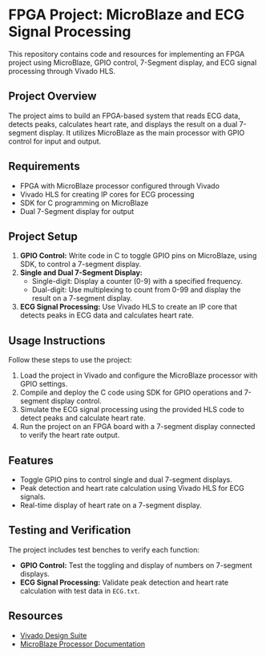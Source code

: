 <!DOCTYPE html>
<html>

<body>

<h1>FPGA Project: MicroBlaze and ECG Signal Processing</h1>

<p>This repository contains code and resources for implementing an FPGA project using MicroBlaze, GPIO control, 7-Segment display, and ECG signal processing through Vivado HLS.</p>

<h2>Project Overview</h2>
<p>The project aims to build an FPGA-based system that reads ECG data, detects peaks, calculates heart rate, and displays the result on a dual 7-segment display. It utilizes MicroBlaze as the main processor with GPIO control for input and output.</p>

<h2>Requirements</h2>
<ul>
    <li>FPGA with MicroBlaze processor configured through Vivado</li>
    <li>Vivado HLS for creating IP cores for ECG processing</li>
    <li>SDK for C programming on MicroBlaze</li>
    <li>Dual 7-Segment display for output</li>
</ul>

<h2>Project Setup</h2>
<ol>
    <li><strong>GPIO Control:</strong> Write code in C to toggle GPIO pins on MicroBlaze, using SDK, to control a 7-segment display.</li>
    <li><strong>Single and Dual 7-Segment Display:</strong>
        <ul>
            <li>Single-digit: Display a counter (0-9) with a specified frequency.</li>
            <li>Dual-digit: Use multiplexing to count from 0-99 and display the result on a 7-segment display.</li>
        </ul>
    </li>
    <li><strong>ECG Signal Processing:</strong> Use Vivado HLS to create an IP core that detects peaks in ECG data and calculates heart rate.</li>
</ol>

<h2>Usage Instructions</h2>
<p>Follow these steps to use the project:</p>
<ol>
    <li>Load the project in Vivado and configure the MicroBlaze processor with GPIO settings.</li>
    <li>Compile and deploy the C code using SDK for GPIO operations and 7-segment display control.</li>
    <li>Simulate the ECG signal processing using the provided HLS code to detect peaks and calculate heart rate.</li>
    <li>Run the project on an FPGA board with a 7-segment display connected to verify the heart rate output.</li>
</ol>

<h2>Features</h2>
<ul>
    <li>Toggle GPIO pins to control single and dual 7-segment displays.</li>
    <li>Peak detection and heart rate calculation using Vivado HLS for ECG signals.</li>
    <li>Real-time display of heart rate on a 7-segment display.</li>
</ul>

<h2>Testing and Verification</h2>
<p>The project includes test benches to verify each function:</p>
<ul>
    <li><strong>GPIO Control:</strong> Test the toggling and display of numbers on 7-segment displays.</li>
    <li><strong>ECG Signal Processing:</strong> Validate peak detection and heart rate calculation with test data in <code>ECG.txt</code>.</li>
</ul>

<h2>Resources</h2>
<ul>
    <li><a href="https://www.xilinx.com/products/design-tools/vivado.html">Vivado Design Suite</a></li>
    <li><a href="https://www.xilinx.com/support/documentation/application_notes/xapp502.pdf">MicroBlaze Processor Documentation</a></li>
</ul>



</body>
</html>
